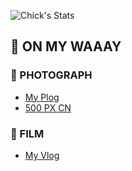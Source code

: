 ![Chick's Stats](https://github-readme-stats.vercel.app/api?username=chick26&show_icons=true)

## 🚌 ON MY WAAAY

### 📸 PHOTOGRAPH
- [My Plog](https://tuchong.com/19269885/)
- [500 PX CN](https://500px.com.cn/chick26)

### 🎥 FILM
- [My Vlog](https://space.bilibili.com/16946805)
